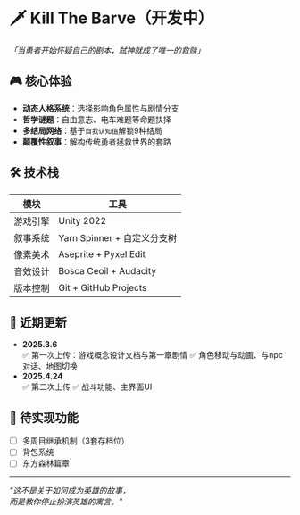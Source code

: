 # 🗡️ Kill The Barve（开发中）  
_「当勇者开始怀疑自己的剧本，弑神就成了唯一的救赎」_  

## 🎮 核心体验
- ​**动态人格系统**：选择影响角色属性与剧情分支  
- ​**哲学谜题**：自由意志、电车难题等命题抉择  
- ​**多结局网络**：基于`自我认知值`解锁9种结局  
- ​**颠覆性叙事**：解构传统勇者拯救世界的套路

## 🛠️ 技术栈
| 模块         | 工具                          |
|--------------|------------------------------|
| 游戏引擎     | Unity 2022                   |
| 叙事系统     | Yarn Spinner + 自定义分支树   |
| 像素美术     | Aseprite + Pyxel Edit        |
| 音效设计     | Bosca Ceoil + Audacity       |
| 版本控制     | Git + GitHub Projects        |

## 📆 近期更新
- ​**2025.3.6**  
  ✅ 第一次上传：游戏概念设计文档与第一章剧情 
  ✅ 角色移动与动画、与npc对话、地图切换
- ​**2025.4.24**  
  ✅ 第二次上传
  ✅ 战斗功能、主界面UI

## 🚧 待实现功能 
- [ ] 多周目继承机制（3套存档位）
- [ ] 背包系统 
- [ ] 东方森林篇章   

---

_"这不是关于如何成为英雄的故事，  
而是教你停止扮演英雄的寓言。"_  
